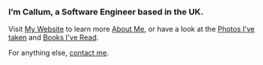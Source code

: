 <h3>I’m Callum, a Software Engineer based in the UK.</h3>
<p>Visit <a href='https://callumr.com/'>My Website</a> to learn more <a href='https://callumr.com/about'>About Me</a>, or have a look at the <a href='https://callumr.com/photos'>Photos I've taken</a> and <a href='https://callumr.com/books'>Books I've Read</a>.</p> 
<p>For anything else, <a href='mailto:callum.rafter@protonmail.com'>contact me</a>.</p>
